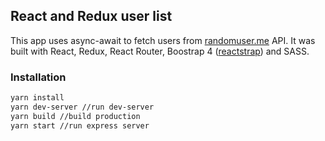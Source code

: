 ## React and Redux user list
This app uses async-await to fetch users from [randomuser.me](https://randomuser.me/) API.
It was built with React, Redux, React Router, Boostrap 4 ([reactstrap](http://reactstrap.github.io/)) and SASS.

### Installation
```bash
yarn install
yarn dev-server //run dev-server
yarn build //build production
yarn start //run express server
```